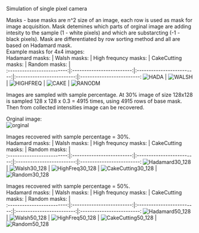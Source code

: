Simulation of single pixel camera  
  
Masks - base masks are n^2 size of an image, each row is used as mask for image acquisition. Mask detemines which parts of orginal image are adding intesity to the sample (1 - white pixels) and which are substarcting (-1 - black pixels). Mask are differentiated by row sorting method and all are based on Hadamard mask.  
Example masks for 4x4 images:  
Hadamard masks:  | Walsh masks:  | High frequncy masks:  | CakeCutting masks:  | Random masks:  |  
:-------------------------:|:-------------------------:|:-------------------------:|:-------------------------:|:-------------------------:
![HADA](https://github.com/Jakub-Czerniak/Single-Pixel-Camera-Simulation/assets/62241802/6728bf26-74a3-486c-9662-071dbdecfe53)  | ![WALSH](https://github.com/Jakub-Czerniak/Single-Pixel-Camera-Simulation/assets/62241802/3aa3a143-a8f7-4cf2-ae1d-941745947a79)  | ![HIGHFREQ](https://github.com/Jakub-Czerniak/Single-Pixel-Camera-Simulation/assets/62241802/4d386af5-3948-47ba-bd0d-6ea7c4efab54)  | ![CAKE](https://github.com/Jakub-Czerniak/Single-Pixel-Camera-Simulation/assets/62241802/3b87f57e-b5e0-444f-b5b9-d3e348f9805b)  | ![RANODM](https://github.com/Jakub-Czerniak/Single-Pixel-Camera-Simulation/assets/62241802/28a0c6c8-a4ee-4446-bf69-7665e13dfd0b)  
  
Images are sampled with sample percentage. At 30% image of size 128x128 is sampled 128 x 128 x 0.3 = 4915 times, using 4915 rows of base mask. Then from collected intensities image can be recovered.  
  
Orginal image:   
![orginal](https://github.com/Jakub-Czerniak/Single-Pixel-Camera-Simulation/assets/62241802/157f5c1e-0791-4b13-b56b-ee3a8c568069)  
  
Images recovered with sample percentage = 30%.  
Hadamard masks:  | Walsh masks:  | High frequncy masks:  | CakeCutting masks:  | Random masks:  |  
:-------------------------:|:-------------------------:|:-------------------------:|:-------------------------:|:-------------------------:
![Hadamard30_128](https://github.com/Jakub-Czerniak/Single-Pixel-Camera-Simulation/assets/62241802/8f8582f2-560f-4ee7-8060-a2d0bfd26a57)  | ![Walsh30_128](https://github.com/Jakub-Czerniak/Single-Pixel-Camera-Simulation/assets/62241802/91d3e391-596f-4340-bba3-a76eaec960e8)  | ![HighFreq30_128](https://github.com/Jakub-Czerniak/Single-Pixel-Camera-Simulation/assets/62241802/e708771c-44bb-43b8-af26-d77b97e9a29f)  | ![CakeCutting30_128](https://github.com/Jakub-Czerniak/Single-Pixel-Camera-Simulation/assets/62241802/a08e96bc-ebd5-4855-92e5-953f43b9cce2)  | ![Random30_128](https://github.com/Jakub-Czerniak/Single-Pixel-Camera-Simulation/assets/62241802/0cb5d53a-1e14-4e62-8489-a62ba19f5977)  
  
Images recovered with sample percentage = 50%.  
Hadamard masks:  | Walsh masks:  | High frequncy masks:  | CakeCutting masks:  | Random masks:  |  
:-------------------------:|:-------------------------:|:-------------------------:|:-------------------------:|:-------------------------:
![Hadamard50_128](https://github.com/Jakub-Czerniak/Single-Pixel-Camera-Simulation/assets/62241802/04ce021a-6464-4152-a0d4-53661cc94409) |  ![Walsh50_128](https://github.com/Jakub-Czerniak/Single-Pixel-Camera-Simulation/assets/62241802/10b41769-e8ca-49c3-b48f-e04e4944fdd9)  | ![HighFreq50_128](https://github.com/Jakub-Czerniak/Single-Pixel-Camera-Simulation/assets/62241802/f7cc5650-e196-4634-83af-0a40146c3209)  | ![CakeCutting50_128](https://github.com/Jakub-Czerniak/Single-Pixel-Camera-Simulation/assets/62241802/d9b566fe-411c-44f5-a68d-94b761c53c0e)  | ![Random50_128](https://github.com/Jakub-Czerniak/Single-Pixel-Camera-Simulation/assets/62241802/6ef7ba4b-aa12-48ac-b260-305792fdd300)  
